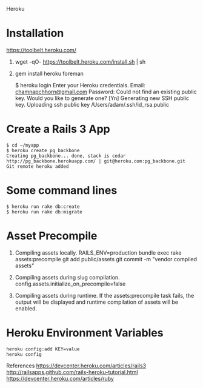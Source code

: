 Heroku

# Installation

https://toolbelt.heroku.com/

1. wget -qO- https://toolbelt.heroku.com/install.sh | sh
2. gem install heroku foreman

    $ heroku login
    Enter your Heroku credentials.
    Email: chamnapchhorn@gmail.com
    Password:
    Could not find an existing public key.
    Would you like to generate one? [Yn]
    Generating new SSH public key.
    Uploading ssh public key /Users/adam/.ssh/id_rsa.public

# Create a Rails 3 App
    $ cd ~/myapp
    $ heroku create pg_backbone
    Creating pg_backbone... done, stack is cedar
    http://pg_backbone.herokuapp.com/ | git@heroku.com:pg_backbone.git
    Git remote heroku added
    
# Some command lines
    $ heroku run rake db:create
    $ heroku run rake db:migrate
    
# Asset Precompile

1. Compiling assets locally.
    RAILS_ENV=production bundle exec rake assets:precompile
    git add public/assets
    git commit -m "vendor compiled assets"

2. Compiling assets during slug compilation.
    config.assets.initialize_on_precompile=false

3. Compiling assets during runtime.
    If the assets:precompile task fails, the output will be displayed and runtime compilation of assets will be enabled.    

# Heroku Environment Variables
    heroku config:add KEY=value
    heroku config

References
https://devcenter.heroku.com/articles/rails3
http://railsapps.github.com/rails-heroku-tutorial.html
https://devcenter.heroku.com/articles/ruby